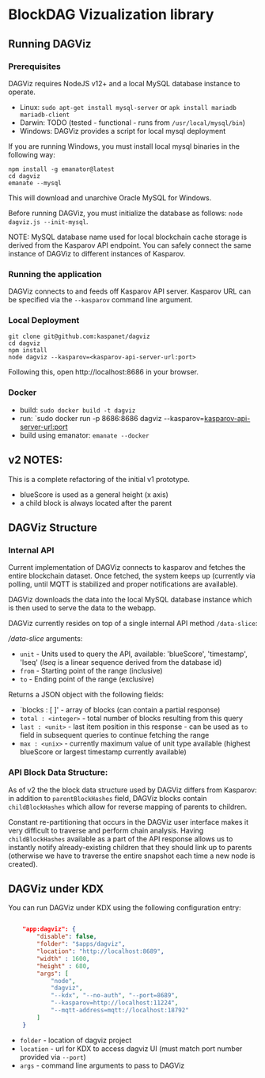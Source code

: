 # BlockDAG Vizualization library

## Running DAGViz

### Prerequisites

DAGViz requires NodeJS v12+ and a local MySQL database instance to operate.

- Linux: `sudo apt-get install mysql-server` or `apk install mariadb mariadb-client`
- Darwin: TODO (tested - functional - runs from `/usr/local/mysql/bin`)
- Windows: DAGViz provides a script for local mysql deployment

If you are running Windows, you must install local mysql binaries in the following way:
```
npm install -g emanator@latest
cd dagviz
emanate --mysql
```
This will download and unarchive Oracle MySQL for Windows.

Before running DAGViz, you must initialize the database as follows: `node dagviz.js --init-mysql`.

NOTE:  MySQL database name used for local blockchain cache storage is derived from the Kasparov API endpoint.  You can safely connect the same instance of DAGViz to different instances of Kasparov.

### Running the application

DAGViz connects to and feeds off Kasparov API server.  Kasparov URL can be specified via the `--kasparov` command line argument.

### Local Deployment
```
git clone git@github.com:kaspanet/dagviz
cd dagviz
npm install
node dagviz --kasparov=<kasparov-api-server-url:port>
```
Following this, open http://localhost:8686 in your browser.

### Docker

- build: `sudo docker build -t dagviz`
- run: `sudo docker run -p 8686:8686 dagviz --kasparov=<kasparov-api-server-url:port>
- build using emanator: `emanate --docker`

## v2 NOTES:

This is a complete refactoring of the initial v1 prototype.

- blueScore is used as a general height (x axis)
- a child block is always located after the parent

## DAGViz Structure

### Internal API

Current implementation of DAGViz connects to kasparov and fetches the entire blockchain dataset. Once fetched, the system keeps up (currently via polling, until MQTT is stabilized and proper notifications are available).

DAGViz downloads the data into the local MySQL database instance which is then used to serve the data to the webapp.

DAGViz currently resides on top of a single internal API method `/data-slice`:

*/data-slice* arguments:

- `unit` - Units used to query the API, available: 'blueScore', 'timestamp', 'lseq' (*lseq* is a linear sequence derived from the database id)
- `from` - Starting point of the range (inclusive)
- `to` - Ending point of the range (exclusive)

Returns a JSON object with the following fields:

- `blocks : [ ]' - array of blocks (can contain a partial response)
- `total : <integer>` - total number of blocks resulting from this query
- `last : <unit>` - last item position in this response - can be used as `to` field in subsequent queries to continue fetching the range
- `max : <unix>` - currently maximum value of unit type available (highest blueScore or largest timestamp currently available)

### API Block Data Structure:

As of v2 the the block data structure used by DAGViz differs from Kasparov: in addition to `parentBlockHashes` field, DAGViz blocks contain `childBlockHashes` which allow for reverse mapping of parents to children.

Constant re-partitioning that occurs in the DAGViz user interface makes it very difficult to traverse and perform chain analysis. Having `childBlockHashes` available as a part of the API response allows us to instantly notify already-existing children that they should link up to parents (otherwise we have to traverse the entire snapshot each time a new node is created).

## DAGViz under KDX

You can run DAGViz under KDX using the following configuration entry:
```json

	"app:dagviz": {
		"disable": false,
		"folder": "$apps/dagviz",
        "location": "http://localhost:8689",
        "width" : 1600,
        "height" : 680,
		"args": [
			"node",
            "dagviz",
            "--kdx", "--no-auth", "--port=8689",
			"--kasparov=http://localhost:11224",
			"--mqtt-address=mqtt://localhost:18792"
		]
	}
```
- `folder` - location of dagviz project
- `location` - url for KDX to access dagviz UI (must match port number provided via `--port`)
- `args` - command line arguments to pass to DAGViz

